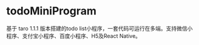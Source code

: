 # todoMiniProgram

  基于 taro 1.1.1 版本搭建的todo list小程序，一套代码可运行在多端。支持微信小程序、支付宝小程序、百度小程序、H5及React Native。